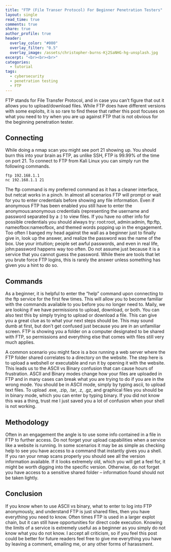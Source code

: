 ```yaml
---
title: "FTP (File Transer Protocol) For Beginner Penetration Testers"
layout: single
read_time: true
comments: true
share: true
author_profile: true
header:
  overlay_color: "#000"
  overlay_filter: "0.5"
  overlay_image: /assets/christopher-burns-Kj2SaNHG-hg-unsplash.jpg
excerpt: "<br><br><br>"
categories:
  - tutorial
tags:
  - cybersecurity
  - penetration testing
  - FTP
---
```


FTP stands for File Transfer Protocol, and in case you can’t figure that out it allows you to upload/download files. While FTP does have different versions with some exploits, it is so rare to find these that rather this post focuses on what you need to try when you are up against FTP that is not obvious for the beginning penetration tester.

## Connecting
While doing a nmap scan you might see port 21 showing up. You should burn this into your brain as FTP, as unlike SSH, FTP is 99.99% of the time on port 21. To connect to FTP from Kali Linux you can simply run the following commands.

```
ftp 192.168.1.1
nc 192.168.1.1 21
```

The ftp command is my preferred command as it has a cleaner interface, but netcat works in a pinch. In almost all scenarios FTP will prompt or wait for you to enter credentials before showing any file information. Even if anonymous FTP has been enabled you still have to enter the anonymous:anonymous credentials (representing the username and password separated by a :) to view files. If you have no other info for possible credentials you should always try: root:root, admin:admin, ftp:ftp, nameofbox:nameofbox, and themed words popping up in the engagement. Too often I banged my head against the wall as a beginner just to finally give in, look up the answer, and realize the password was the name of the box. Use your intuition; people set awful passwords, and even in real life, john:password happens way too often. Do not assume just because it is a service that you cannot guess the password. While there are tools that let you brute force FTP logins, this is rarely the answer unless something has given you a hint to do so.

## Commands
As a beginner, it is helpful to enter the “help” command upon connecting to the ftp service for the first few times. This will allow you to become familiar with the commands available to you before you no longer need to. Maily, we are looking if we have permissions to upload, download, or both. You can also test this by simply trying to upload or download a file. This can give you a great clue as to what your next steps should be. This may sound dumb at first, but don’t get confused just because you are in an unfamiliar screen. FTP is showing you a folder on a computer designated to be shared with FTP, so permissions and everything else that comes with files still very much applies. 

A common scenario you might face is a box running a web server where the FTP folder shared correlates to a directory on the website. The step here is to upload a webshell or executable and run it by opening it with the website. This leads us to the ASCII vs Binary confusion that can cause hours of frustration. ASCII and Binary modes change how your files are uploaded in FTP and in many cases can break what you are trying to do if you are in the wrong mode. You should be in ASCII mode, simply by typing ascii, to upload text files. To upload .exe, .zip, .tar, .z, .gz, and graphical files you should be in binary mode, which you can enter by typing binary. If you did not know this was a thing, trust me I just saved you a lot of confusion when your shell is not working.

## Methodology
Often in an engagement the angle is to use some info contained in a file in FTP to further access. Do not forget your upload capabilities when a service like a website is running. In some scenarios it may be as simple as checking help to see you have access to a command that instantly gives you a shell. If you ran your nmap scans properly you should see all the version information available. If it looks extremely old, which you will get a feel for, it might be worth digging into the specific version. Otherwise, do not forget you have access to a sensitive shared folder – information found should not be taken lightly.

## Conclusion
If you know when to use ASCII vs binary, what to enter to log into FTP anonymously, and understand FTP is just shared files, then you have everything you need to know. Often times FTP is used in a larger explot chain, but it can still have opportunities for direct code execution. Knowing the limits of a service is extremely useful as a beginner as you simply do not know what you do not know. I accept all criticism, so if you feel this post could be better for future readers feel free to give me everything you have by leaving a comment, emailing me, or any other forms of harassment.


